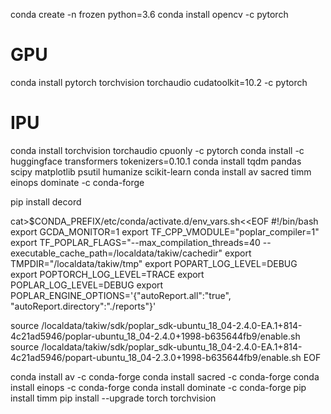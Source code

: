 conda create -n frozen python=3.6
conda install opencv -c pytorch
# GPU
conda install pytorch torchvision torchaudio cudatoolkit=10.2 -c pytorch
# IPU
conda install torchvision torchaudio cpuonly -c pytorch
conda install -c huggingface transformers tokenizers=0.10.1
conda install tqdm pandas scipy matplotlib psutil humanize scikit-learn
conda install av sacred timm einops dominate -c conda-forge

pip install decord


cat>$CONDA_PREFIX/etc/conda/activate.d/env_vars.sh<<EOF
#!/bin/bash
export GCDA_MONITOR=1
export TF_CPP_VMODULE="poplar_compiler=1"
export TF_POPLAR_FLAGS="--max_compilation_threads=40 --executable_cache_path=/localdata/takiw/cachedir"
export TMPDIR="/localdata/takiw/tmp"
export POPART_LOG_LEVEL=DEBUG
export POPTORCH_LOG_LEVEL=TRACE
export POPLAR_LOG_LEVEL=DEBUG
export POPLAR_ENGINE_OPTIONS='{"autoReport.all":"true", "autoReport.directory":"./reports"}'

source /localdata/takiw/sdk/poplar_sdk-ubuntu_18_04-2.4.0-EA.1+814-4c21ad5946/poplar-ubuntu_18_04-2.4.0+1998-b635644fb9/enable.sh
source /localdata/takiw/sdk/poplar_sdk-ubuntu_18_04-2.4.0-EA.1+814-4c21ad5946/popart-ubuntu_18_04-2.3.0+1998-b635644fb9/enable.sh
EOF

conda install av   -c conda-forge
conda install sacred -c conda-forge
conda install einops  -c conda-forge
conda install dominate -c conda-forge
pip install timm
pip install --upgrade torch torchvision